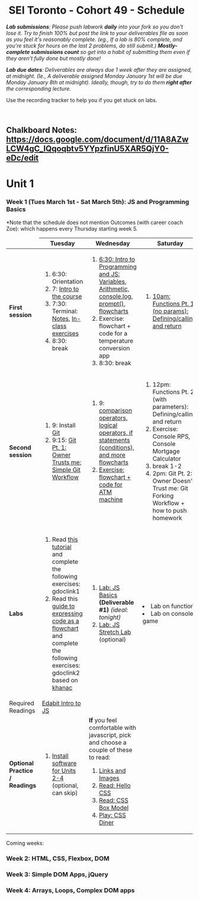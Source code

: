 <h1><img src="https://ga-dash.s3.amazonaws.com/production/assets/logo-9f88ae6c9c3871690e33280fcf557f33.png" alt="" style="max-width:100%;"></a> SEI Toronto - Cohort 49 - Schedule</h1>

<i><strong>Lab submissions</strong>: Please push labwork <strong>daily</strong> into your fork so you don't lose it. Try to finish 100% but post the link to your deliverables file as soon as you feel it's reasonably complete. (eg., If a lab is 80% complete, and you're stuck for hours on the last 2 problems, do still submit.) <strong>Mostly-complete submissions count</strong> so get into a habit of submitting them even if they aren't fully done but mostly done!</i>

<i><strong>Lab due dates</strong>: Deliverables are always due 1 week after they are assigned, at midnight. (Ie., A deliverable assigned Monday January 1st will be due Monday January 8th at midnight). Ideally, though, try to do them <strong>right after</strong> the corresponding lecture.</i>

Use the recording tracker to help you if you get stuck on labs.

<br>

## Chalkboard Notes: https://docs.google.com/document/d/11A8AZwLCW4gC_lQqoqbtv5YYpzfinU5XAR5QjY0-eDc/edit

# Unit 1

### Week 1 (Tues March 1st - Sat March 5th): JS and Programming Basics
*Note that the schedule does not mention Outcomes (with career coach Zoe): which happens every Thursday starting week 5.

<table>
<thead>
<tr>
  <td></td>
  <th>Tuesday</th>
  <th>Wednesday</th>
  <th>Saturday</th>
</tr>
</thead>
<tbody>

<tr>
  <td><strong>First session</strong></td>
  <td>
    <ol>
      <li>6:30: Orientation</li>
      <li>7: <a href="https://docs.google.com/presentation/d/1OmlE42_AGZxeqft-BUn36soDD20OzYq1HFJEku3JVMs/edit?usp=sharing">Intro to the course</a></li>
      <li>7:30: Terminal: <a href="w01/d1/lectures/intro-dev-env.md">Notes</a>, <a href="https://www.evernote.com/shard/s411/sh/1cc3556e-45bf-687d-4f62-550b01139dfc/58909ceffa46716b4f47013934f2ec08">In-class exercises</a> </li>
      <li>8:30: break</li>
    </ol>
  </td>
  <td>
    <ol>
      <li><a href="w01/d1/lectures/js-intro-datatypes.md">6:30: Intro to Programming and JS: Variables, Arithmetic, console.log, prompt(), flowcharts</a></li>
      <li>Exercise: flowchart + code for a temperature conversion app</li>
      <li>8:30: break</li>
    </ol>
  </td>
  <td>
    <ol>
      <li><a href="w01/d3/js-functions-and-scope.md">10am: Functions Pt. 1 (no params): Defining/calling, and return</a></li>
    </ol>
  </td>
</tr>
<tr>
  <td><strong>Second session</strong></td>
  <td>
    <ol>
      <li>9: Install <a href="w01/d1/installfest.md#git">Git</a></li>
      <li>9:15: <a href="w01/d1/lectures/git-intro-workflow.md">Git Pt. 1: Owner Trusts me: Simple Git Workflow</a></li>
    </ol>
  </td>
  <td>
    <ol>
      <li>9: <a href="w01/d2/js-conditions.md">comparison operators, logical operators, if statements (conditions), and more flowcharts</li>
      <li>Exercise: flowchart + code for ATM machine</li>
    </ol>
  </td>
  <td>
    <ol>
      <li>12pm: Functions Pt. 2 (with parameters): Defining/calling, and return</li>
      <li>Exercise: Console RPS, Console Mortgage Calculator</li>
      <li>break 1-2</li>
      <li>2pm: Git Pt. 2: Owner Doesn't Trust me: Git Forking Workflow + how to push homework</li>
    </ol>
  </td>
</tr>
<tr>
  <td><strong>Labs</strong></td>
  <td>
    <ol>
      <li>Read <a href="https://edabit.com/tutorial/javascript">this tutorial</a> and complete the following exercises: gdoclink1</li>
      <li>Read this <a href="https://www.khanacademy.org/computing/ap-computer-science-principles/algorithms-101/building-algorithms/a/expressing-an-algorithm">guide to expressing code as a flowchart</a> and complete the following exercises: gdoclink2 based on <a href="https://www.khanacademy.org/computing/ap-computer-science-principles/algorithms-101/building-algorithms/e/expressing-an-algorithm?modal=1">khanac</a></li>
    </ol>
  </td>
  <td>
    <ol>
      <li><a href="w01/d1/labs/js-basics-lab.md">Lab: JS Basics</a> <strong>(Deliverable #1)</strong> <em>(ideal: tonight)</em></li>
      <li><a href="w01/d1/labs/stretch/js-stretch-lab.md">Lab: JS Stretch Lab</a> (optional)</li>
    </ol>
  </td>
  <td>
    <li>Lab on functions</li>
    <li>Lab on console game</li>
  </td>
</tr>
<tr>
  <td>Required Readings</td>
  <td><a href="https://edabit.com/tutorial/javascript">Edabit Intro to JS</a></td>
  <td></td>
  <td></td>
 </tr>
<tr>
  <td><strong>Optional Practice / Readings</strong></td>
  <td>
    <ol>
      <li><a href="w01/d1/installfest.md">Install software for Units 2-4</a> (optional, can skip)</li>
    </ol>
  </td>
  <td>
    <strong>If</strong> you feel comfortable with javascript, pick and choose a couple of these to read:
    <ol>
      <li><a href="https://www.internetingishard.com/html-and-css/links-and-images/">Links and Images</a></li>
      <li><a href="https://www.internetingishard.com/html-and-css/hello-css/">Read: Hello CSS</a></li>
      <li><a href="https://www.internetingishard.com/html-and-css/css-box-model/">Read: CSS Box Model</a></li>
      <li><a href="https://flukeout.github.io/">Play: CSS Diner</a></li>
    </ol>
  </td>
  <td></td>
</tr>
</tbody>
</table>

Coming weeks:

### Week 2: HTML, CSS, Flexbox, DOM
### Week 3: Simple DOM Apps, jQuery
### Week 4: Arrays, Loops, Complex DOM apps
